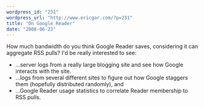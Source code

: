 ```yaml
---
wordpress_id: "231"
wordpress_url: "http://www.ericgar.com/?p=231"
title: "On Google Reader"
date: "2008-06-23"
---
```

How much bandwidth do you think Google Reader saves, considering it can aggregate RSS pulls? I'd be really interested to see:

<ul>
	<li>...server logs from a really large blogging site and see how Google interacts with the site.</li>
	<li>...logs from several different sites to figure out how Google staggers them (hopefully distributed randomly), and</li>
	<li>...Google Reader usage statistics to correlate Reader membership to RSS pulls.</li>
</ul>
